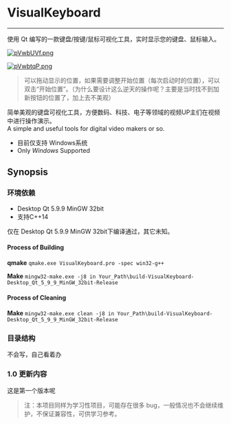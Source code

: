 # VisualKeyboard
-------------
使用 Qt 编写的一款键盘/按键/鼠标可视化工具，实时显示您的键盘、鼠标输入。

[![pVwbUVf.png](https://s21.ax1x.com/2025/08/14/pVwbUVf.png)](https://imgse.com/i/pVwbUVf)

[![pVwbtqP.png](https://s21.ax1x.com/2025/08/14/pVwbtqP.png)](https://imgse.com/i/pVwbtqP)

> 可以拖动显示的位置，如果需要调整开始位置（每次启动时的位置），可以双击“开始位置”。（为什么要设计这么逆天的操作呢？主要是当时找不到加新按钮的位置了，加上去不美观）

简单美观的键盘可视化工具，方便数码、科技、电子等领域的视频UP主们在视频中进行操作演示。
<br>
A simple and useful tools for digital video makers or so.
- 目前仅支持 Windows系统
- Only $Windows$ Supported

## Synopsis

### 环境依赖
- Desktop Qt 5.9.9 MinGW 32bit
- 支持C++14

仅在 Desktop Qt 5.9.9 MinGW 32bit下编译通过，其它未知。

#### Process of Building
**qmake**
`qmake.exe VisualKeyboard.pro -spec win32-g++`


**Make**
`mingw32-make.exe -j8 in Your_Path\build-VisualKeyboard-Desktop_Qt_5_9_9_MinGW_32bit-Release`

#### Process of Cleaning
**Make**
`mingw32-make.exe clean -j8 in Your_Path\build-VisualKeyboard-Desktop_Qt_5_9_9_MinGW_32bit-Release`

### 目录结构
不会写，自己看着办

### 1.0 更新内容
这是第一个版本呢

> 注：本项目同样为学习性项目，可能存在很多 bug，一般情况也不会继续维护，不保证兼容性，可供学习参考。
